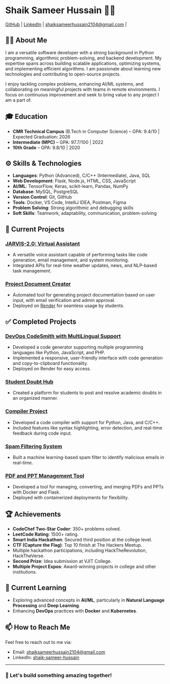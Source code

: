 # Shaik Sameer Hussain 👨‍💻

[GitHub](https://github.com/Sameerq7) | [LinkedIn](https://www.linkedin.com/in/shaik-sameer-hussain-b88323250/) | shaiksameerhussain2104@gmail.com | 

## 👨‍💻 About Me
I am a versatile software developer with a strong background in Python programming, algorithmic problem-solving, and backend development. My expertise spans across building scalable applications, optimizing systems, and implementing efficient algorithms. I am passionate about learning new technologies and contributing to open-source projects.

I enjoy tackling complex problems, enhancing AI/ML systems, and collaborating on meaningful projects with teams in remote environments. I focus on continuous improvement and seek to bring value to any project I am a part of.

## 🎓 Education
- **CMR Technical Campus** (B.Tech in Computer Science) – GPA: 9.4/10 | Expected Graduation: 2026
- **Intermediate (MPC)** – GPA: 97.7/100 | 2022
- **10th Grade** – GPA: 9.8/10 | 2020

## ⚙️ Skills & Technologies
- **Languages**: Python (Advanced), C/C++ (Intermediate), Java, SQL
- **Web Development**: Flask, Node.js, HTML, CSS, JavaScript
- **AI/ML**: TensorFlow, Keras, scikit-learn, Pandas, NumPy
- **Database**: MySQL, PostgreSQL
- **Version Control**: Git, GitHub
- **Tools**: Docker, VS Code, IntelliJ IDEA, Postman, Figma
- **Problem Solving**: Strong algorithmic and debugging skills
- **Soft Skills**: Teamwork, adaptability, communication, problem-solving

## 🚀 Current Projects

### **[JARVIS-2.0: Virtual Assistant](https://github.com/Sameerq7/JARVIS-2.0)**
- A versatile voice assistant capable of performing tasks like code generation, email management, and system monitoring.
- Integrated APIs for real-time weather updates, news, and NLP-based task management.

### **[Project Document Creator](https://github.com/Sameerq7/ProjectDocumentCreator)**
- Automated tool for generating project documentation based on user input, with email verification and admin approval.
- Deployed on [Render](https://project-document-creator.onrender.com/) for seamless usage by students.

## ✅ Completed Projects

### **[DevOps CodeSmith with MultiLingual Support](https://github.com/Sameerq7/DevOpsCodeSmith-with-MultiLingual-Support)**
- Developed a code generator supporting multiple programming languages like Python, JavaScript, and PHP.
- Implemented a responsive, user-friendly interface with code generation and copy-to-clipboard functionality.
- Deployed on Render for easy access.

### **[Student Doubt Hub](https://github.com/Sameerq7/StudentDoubtHub)**
- Created a platform for students to post and resolve academic doubts in an organized manner.

### **[Compiler Project](https://github.com/Sameerq7/CompilerProject)**
- Developed a code compiler with support for Python, Java, and C/C++.
- Included features like syntax highlighting, error detection, and real-time feedback during code input.

### **[Spam Filtering System](https://github.com/Sameerq7/SpamFilterPlus)**
- Built a machine learning-based spam filter to identify malicious emails in real-time.

### **[PDF and PPT Management Tool](https://github.com/Sameerq7/PDFPPTManager)**
- Developed a tool for managing, converting, and merging PDFs and PPTs with Docker and Flask.
- Deployed with containerized deployments for flexibility.

## 🏆 Achievements
- **CodeChef Two-Star Coder**: 350+ problems solved.
- **LeetCode Rating**: 1500+ rating.
- **Smart India Hackathon**: Secured third position at the college level.
- **CTF (Capture the Flag)**: Top 10 finish at The Hackers Meetup.
- Multiple hackathon participations, including HackTheRevolution, HackTheVerse.
- **Second Prize**: Idea submission at VJIT College.
- **Multiple Project Expos**: Award-winning projects in college and other institutions.

## 🌱 Current Learning
- Exploring advanced concepts in **AI/ML**, particularly in **Natural Language Processing** and **Deep Learning**.
- Enhancing **DevOps** practices with **Docker** and **Kubernetes**.

## 📫 How to Reach Me
Feel free to reach out to me via:
- Email: [shaiksameerhussain2104@gmail.com](mailto:shaiksameerhussain2104@gmail.com)
- LinkedIn: [shaik-sameer-hussain](https://www.linkedin.com/in/shaik-sameer-hussain-b88323250/)

---

### 👾 Let's build something amazing together!
